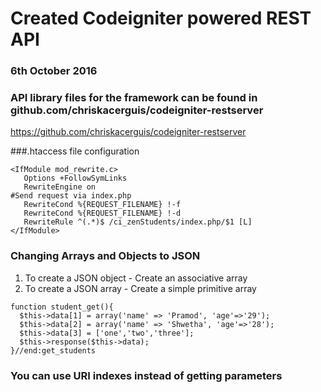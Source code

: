 # Created Codeigniter powered REST API
### 6th October 2016

### API library files for the framework can be found in github.com/chriskacerguis/codeigniter-restserver
https://github.com/chriskacerguis/codeigniter-restserver

###.htaccess file configuration

```
<IfModule mod_rewrite.c>
   Options +FollowSymLinks
   RewriteEngine on
#Send request via index.php
   RewriteCond %{REQUEST_FILENAME} !-f
   RewriteCond %{REQUEST_FILENAME} !-d
   RewriteRule ^(.*)$ /ci_zenStudents/index.php/$1 [L]
</IfModule>
```

### Changing Arrays and Objects to JSON

1. To create a JSON object - Create an associative array
2. To create a JSON array - Create a simple primitive array

```
function student_get(){
  $this->data[1] = array('name' => 'Pramod', 'age'=>'29');
  $this->data[2] = array('name' => 'Shwetha', 'age'=>'28');
  $this->data[3] = ['one','two','three'];
  $this->response($this->data);
}//end:get_students
```

### You can use URI indexes instead of getting parameters

```

```

